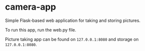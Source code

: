 # camera-app

Simple Flask-based web application for taking and storing pictures.

To run this app, run the web.py file.

Picture taking app can be found on `127.0.0.1:8080` and storage on `127.0.0.1:8080`.
